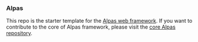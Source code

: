 ### Alpas
This repo is the starter template for the [Alpas web framework](https://alpas.dev). If you want to contribute to the core of Alpas framework, please visit the [core Alpas repository](https://github.com/alpas/framework).
